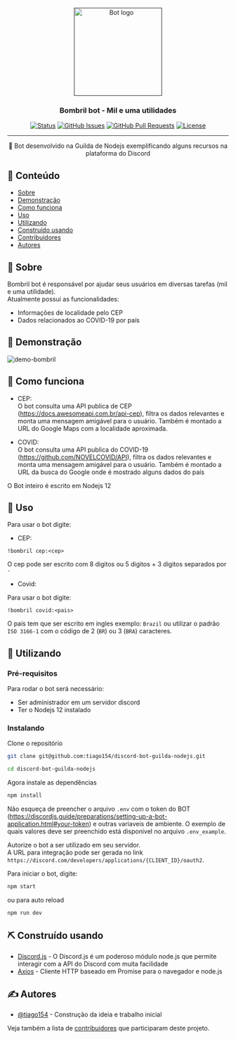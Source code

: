 <p align="center">
  <a href="" rel="noopener">
 <img width=200px height=200px src="https://www.bombril.com.br/media/img/upload/f992f40a-f9c7-4415-af7c-77671c15a645.png" alt="Bot logo"></a>
</p>

<h3 align="center">Bombril bot - Mil e uma utilidades</h3>

<div align="center">

[![Status](https://img.shields.io/badge/status-active-success.svg)]()
[![GitHub Issues](https://img.shields.io/github/issues/tiago154/discord-bot-guilda-nodejs.svg)](https://github.com/tiago154/discord-bot-guilda-nodejs/issues)
[![GitHub Pull Requests](https://img.shields.io/github/issues-pr/tiago154/discord-bot-guilda-nodejs.svg)](https://github.com/tiago154/discord-bot-guilda-nodejs/pulls)
[![License](https://img.shields.io/badge/license-MIT-blue.svg)](/LICENSE)

</div>

---

<p align="center"> 🤖 Bot desenvolvido na Guilda de Nodejs exemplificando alguns recursos na plataforma do Discord
    <br>
</p>

## 📝 Conteúdo

- [Sobre](#about)
- [Demonstração](#demo)
- [Como funciona](#working)
- [Uso](#usage)
- [Utilizando](#getting_started)
- [Construído usando](#built_using)
- [Contribuidores](../CONTRIBUTING.md)
- [Autores](#authors)

## 🧐 Sobre <a name = "about"></a>

Bombril bot é responsável por ajudar seus usuários em diversas tarefas (mil e uma utilidade).<br/>
Atualmente possui as funcionalidades:

- Informações de localidade pelo CEP
- Dados relacionados ao COVID-19 por país

## 🎥 Demonstração <a name = "demo"></a>

![demo-bombril](https://user-images.githubusercontent.com/10531605/84601614-df4d6300-ae57-11ea-8f81-64de81080ac7.gif)

## 💭 Como funciona <a name = "working"></a>

- CEP: <br/>
O bot consulta uma API publica de CEP (https://docs.awesomeapi.com.br/api-cep), filtra os dados relevantes e monta uma mensagem amigável para o usuário. Também é montado a URL do Google Maps com a localidade aproximada.

- COVID: <br/>
O bot consulta uma API publica do COVID-19 (https://github.com/NOVELCOVID/API), filtra os dados relevantes e monta uma mensagem amigável para o usuário. Também é montado a URL da busca do Google onde é mostrado alguns dados do país

O Bot inteiro é escrito em Nodejs 12

## 🎈 Uso <a name = "usage"></a>

Para usar o bot digite:

- CEP: <br/>

```
!bombril cep:<cep>
```
O cep pode ser escrito com 8 digitos ou 5 digitos + 3 digitos separados por `-`


- Covid: <br/>

Para usar o bot digite:

```
!bombril covid:<pais>
```

O país tem que ser escrito em ingles exemplo: `Brazil` ou utilizar o padrão `ISO 3166-1` com o código de 2 (`BR`) ou 3 (`BRA`) caracteres.


## 🏁 Utilizando <a name = "getting_started"></a>

### Pré-requisitos

Para rodar o bot será necessário:

- Ser administrador em um servidor discord
- Ter o Nodejs 12 instalado

### Instalando

Clone o repositório

```sh
git clone git@github.com:tiago154/discord-bot-guilda-nodejs.git

cd discord-bot-guilda-nodejs
```

Agora instale as dependências

```sh
npm install
```

Não esqueça de preencher o arquivo `.env` com o token do BOT (https://discordjs.guide/preparations/setting-up-a-bot-application.html#your-token) e outras variaveis de ambiente. O exemplo de quais valores deve ser preenchido está disponivel no arquivo `.env_example`.

Autorize o bot a ser utilizado em seu servidor.<br/>
A URL para integração pode ser gerada no link `https://discord.com/developers/applications/{CLIENT_ID}/oauth2`.

Para iniciar o bot, digite:

```js
npm start
```

ou para auto reload

```js
npm run dev
```

## ⛏️ Construído usando <a name = "built_using"></a>

- [Discord.js](https://discord.js.org/#/) - O Discord.js é um poderoso módulo node.js que permite interagir com a API do Discord com muita facilidade
- [Axios](https://www.npmjs.com/package/axios) - Cliente HTTP baseado em Promise para o navegador e node.js

## ✍️ Autores <a name = "authors"></a>

- [@tiago154](https://github.com/tiago154) - Construção da ideia e trabalho inicial

Veja também a lista de [contribuidores](https://github.com/tiago154/discord-bot-guilda-nodejs/contributors) que participaram deste projeto.
